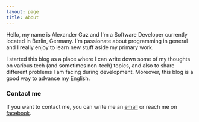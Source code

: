 ```yaml
---
layout: page
title: About
---
```


Hello, my name is Alexander Guz and I'm a Software Developer currently located in Berlin, Germany. I'm passionate about programming in general and I really enjoy to learn new stuff aside my primary work.

I started this blog as a place where I can write down some of my thoughts on various tech (and sometimes non-tech) topics, and also to share different problems I am facing during development. Moreover, this blog is a good way to advance my English.

### Contact me

If you want to contact me, you can write me an [email](mailto:kalimatas@gmail.com) or reach me on [facebook](https://www.facebook.com/kalimatas).
